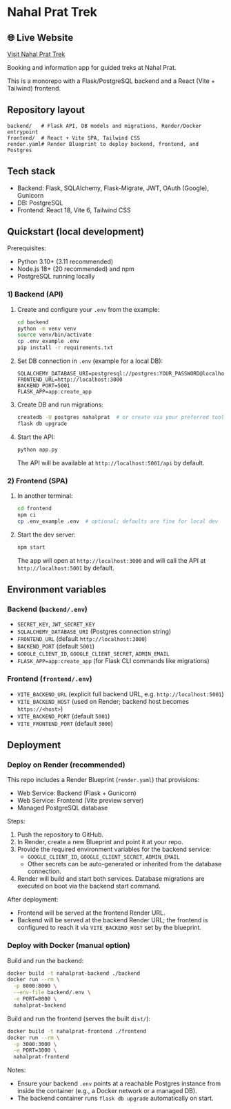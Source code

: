# Nahal Prat Trek

## 🌐 Live Website
[Visit Nahal Prat Trek](https://nahalprat-frontend.onrender.com)

Booking and information app for guided treks at Nahal Prat.

This is a monorepo with a Flask/PostgreSQL backend and a React (Vite + Tailwind) frontend.

## Repository layout

```
backend/   # Flask API, DB models and migrations, Render/Docker entrypoint
frontend/  # React + Vite SPA, Tailwind CSS
render.yaml# Render Blueprint to deploy backend, frontend, and Postgres
```

## Tech stack

- Backend: Flask, SQLAlchemy, Flask-Migrate, JWT, OAuth (Google), Gunicorn
- DB: PostgreSQL
- Frontend: React 18, Vite 6, Tailwind CSS

## Quickstart (local development)

Prerequisites:
- Python 3.10+ (3.11 recommended)
- Node.js 18+ (20 recommended) and npm
- PostgreSQL running locally

### 1) Backend (API)

1. Create and configure your `.env` from the example:
   ```bash
   cd backend
   python -m venv venv
   source venv/bin/activate
   cp .env_example .env
   pip install -r requirements.txt
   ```
2. Set DB connection in `.env` (example for a local DB):
   ```
   SQLALCHEMY_DATABASE_URI=postgresql://postgres:YOUR_PASSWORD@localhost:5432/nahalprat
   FRONTEND_URL=http://localhost:3000
   BACKEND_PORT=5001
   FLASK_APP=app:create_app
   ```
3. Create DB and run migrations:
   ```bash
   createdb -U postgres nahalprat  # or create via your preferred tool
   flask db upgrade
   ```
4. Start the API:
   ```bash
   python app.py
   ```
   The API will be available at `http://localhost:5001/api` by default.

### 2) Frontend (SPA)

1. In another terminal:
   ```bash
   cd frontend
   npm ci
   cp .env_example .env  # optional; defaults are fine for local dev
   ```
2. Start the dev server:
   ```bash
   npm start
   ```
   The app will open at `http://localhost:3000` and will call the API at `http://localhost:5001` by default.

## Environment variables

### Backend (`backend/.env`)
- `SECRET_KEY`, `JWT_SECRET_KEY`
- `SQLALCHEMY_DATABASE_URI` (Postgres connection string)
- `FRONTEND_URL` (default `http://localhost:3000`)
- `BACKEND_PORT` (default `5001`)
- `GOOGLE_CLIENT_ID`, `GOOGLE_CLIENT_SECRET`, `ADMIN_EMAIL`
- `FLASK_APP=app:create_app` (for Flask CLI commands like migrations)

### Frontend (`frontend/.env`)
- `VITE_BACKEND_URL` (explicit full backend URL, e.g. `http://localhost:5001`)
- `VITE_BACKEND_HOST` (used on Render; backend host becomes `https://<host>`)
- `VITE_BACKEND_PORT` (default `5001`)
- `VITE_FRONTEND_PORT` (default `3000`)

## Deployment

### Deploy on Render (recommended)

This repo includes a Render Blueprint (`render.yaml`) that provisions:
- Web Service: Backend (Flask + Gunicorn)
- Web Service: Frontend (Vite preview server)
- Managed PostgreSQL database

Steps:
1. Push the repository to GitHub.
2. In Render, create a new Blueprint and point it at your repo.
3. Provide the required environment variables for the backend service:
   - `GOOGLE_CLIENT_ID`, `GOOGLE_CLIENT_SECRET`, `ADMIN_EMAIL`
   - Other secrets can be auto-generated or inherited from the database connection.
4. Render will build and start both services. Database migrations are executed on boot via the backend start command.

After deployment:
- Frontend will be served at the frontend Render URL.
- Backend will be served at the backend Render URL; the frontend is configured to reach it via `VITE_BACKEND_HOST` set by the blueprint.

### Deploy with Docker (manual option)

Build and run the backend:
```bash
docker build -t nahalprat-backend ./backend
docker run --rm \
  -p 8000:8000 \
  --env-file backend/.env \
  -e PORT=8000 \
  nahalprat-backend
```

Build and run the frontend (serves the built `dist/`):
```bash
docker build -t nahalprat-frontend ./frontend
docker run --rm \
  -p 3000:3000 \
  -e PORT=3000 \
  nahalprat-frontend
```

Notes:
- Ensure your backend `.env` points at a reachable Postgres instance from inside the container (e.g., a Docker network or a managed DB).
- The backend container runs `flask db upgrade` automatically on start.


